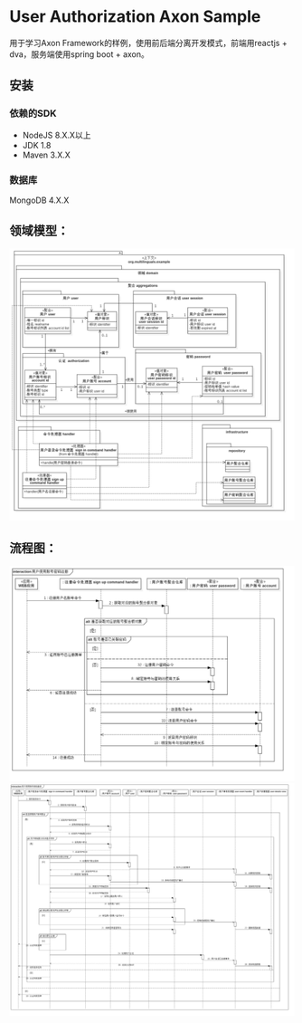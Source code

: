 # User Authorization Axon Sample
用于学习Axon Framework的样例，使用前后端分离开发模式，前端用reactjs + dva，服务端使用spring boot + axon。

## 安装

### 依赖的SDK
+ NodeJS 8.X.X以上
+ JDK 1.8
+ Maven 3.X.X

### 数据库
MongoDB 4.X.X

## 领域模型：
![DDD Model](https://github.com/t04041143/user-authorization-axon-sample/blob/master/doc/design/用户与认证领域模型-v2.png)

## 流程图：
![](https://github.com/t04041143/user-authorization-axon-sample/blob/master/doc/design/用户使用账号密码注册-v2.png)
![](https://github.com/t04041143/user-authorization-axon-sample/blob/master/doc/design/用户使用账号密码登录-v2.png)
